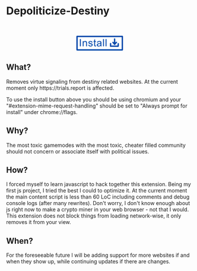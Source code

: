 # Depoliticize-Destiny
&nbsp;
<div align="center">
<a href="https://github.com/foooooooooooooooooooooooooootw/Depoliticize-Destiny/releases/latest/download/Depoliticize-Destiny.crx" install latest>
    <img src="https://github.com/foooooooooooooooooooooooooootw/Depoliticize-Destiny/blob/main/res/install.png" alt="Install Button" style="width: 126px; height: 40px;">
</a>
</div>

## What?
<p>Removes virtue signaling from destiny related websites. At the current moment only https://trials.report is affected. </p>
  
<p>To use the install button above you should be using chromium and your "#extension-mime-request-handling" should be set to "Always prompt for install" under chrome://flags. </p>

 ## Why?
 <p>The most toxic gamemodes with the most toxic, cheater filled community should not concern or associate itself with political issues.</p>

 ## How?
 <p>I forced myself to learn javascript to hack together this extension. Being my first js project, I tried the best I could to optimize it. At the current moment the main content script is less than 60 LoC including comments and debug console logs (after many rewrites). Don't worry, I don't know enough about js right now to make a crypto miner in your web browser - not that I would. This extension does not block things from loading network-wise, it only removes it from your view.</p>

 ## When? 
 <p>For the foreseeable future I will be adding support for more websites if and when they show up, while continuing updates if there are changes. </p>

